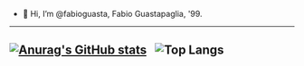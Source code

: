 - 👋 Hi, I’m @fabioguasta, Fabio Guastapaglia, '99. 


------------------------------------------------------------------------------------------------------------------------------------
[![Anurag's GitHub stats](https://github-readme-stats.vercel.app/api?username=fabioguasta&show_icons=true&theme=tokyonight&hide_rank=true?include_all_commits=false)](https://github.com/anuraghazra/github-readme-stats)&nbsp;&nbsp; 
![Top Langs](https://github-readme-stats.vercel.app/api/top-langs/?username=fabioguasta&exclude_repo=LBD-21-22&size_weight=0.5&count_weight=0.5&theme=tokyonight&layout=donut)
------------------------------------------------------------------------------------------------------------------------------------




